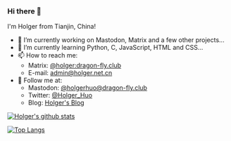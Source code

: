 ### Hi there 👋

I'm Holger from Tianjin, China!

- 🔭 I’m currently working on Mastodon, Matrix and a few other projects...
- 🌱 I’m currently learning Python, C, JavaScript, HTML and CSS...
- 📫 How to reach me: 
  - Matrix: [@holger:dragon-fly.club](https://matrix.to/#/@holger:dragon-fly.club)
  - E-mail: [admin@holger.net.cn](mailto:admin@holger.net.cn)
- 👯 Follow me at:
  - Mastodon: [@holgerhuo@dragon-fly.club](https://mast.dragon-fly.club/@holgerhuo)
  - Twitter: [@Holger_Huo](https://twitter.com/Holger_Huo)
  - Blog: [Holger's Blog](https://blog.holger.net.cn)

[![Holger's github stats](https://github-readme-stats.vercel.app/api?username=HolgerHuo&show_icons=true&theme=cobalt)](https://github.com/HolgerHuo/)

[![Top Langs](https://github-readme-stats.vercel.app/api/top-langs/?username=HolgerHuo)](https://github.com/anuraghazra/github-readme-stats)

<!--
**HolgerHuo/HolgerHuo** is a ✨ _special_ ✨ repository because its `README.md` (this file) appears on your GitHub profile.

Here are some ideas to get you started:

- 🔭 I’m currently working on ...
- 🌱 I’m currently learning ...
- 👯 I’m looking to collaborate on ...
- 🤔 I’m looking for help with ...
- 💬 Ask me about ...
- 📫 How to reach me: ...
- 😄 Pronouns: ...
- ⚡ Fun fact: ...
-->

